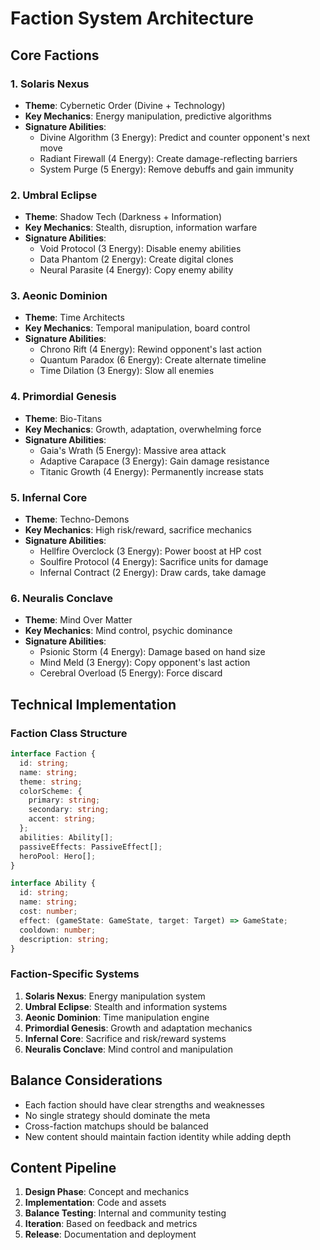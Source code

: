 # Faction System Architecture

## Core Factions

### 1. Solaris Nexus

- **Theme**: Cybernetic Order (Divine + Technology)
- **Key Mechanics**: Energy manipulation, predictive algorithms
- **Signature Abilities**:
  - Divine Algorithm (3 Energy): Predict and counter opponent's next move
  - Radiant Firewall (4 Energy): Create damage-reflecting barriers
  - System Purge (5 Energy): Remove debuffs and gain immunity

### 2. Umbral Eclipse

- **Theme**: Shadow Tech (Darkness + Information)
- **Key Mechanics**: Stealth, disruption, information warfare
- **Signature Abilities**:
  - Void Protocol (3 Energy): Disable enemy abilities
  - Data Phantom (2 Energy): Create digital clones
  - Neural Parasite (4 Energy): Copy enemy ability

### 3. Aeonic Dominion

- **Theme**: Time Architects
- **Key Mechanics**: Temporal manipulation, board control
- **Signature Abilities**:
  - Chrono Rift (4 Energy): Rewind opponent's last action
  - Quantum Paradox (6 Energy): Create alternate timeline
  - Time Dilation (3 Energy): Slow all enemies

### 4. Primordial Genesis

- **Theme**: Bio-Titans
- **Key Mechanics**: Growth, adaptation, overwhelming force
- **Signature Abilities**:
  - Gaia's Wrath (5 Energy): Massive area attack
  - Adaptive Carapace (3 Energy): Gain damage resistance
  - Titanic Growth (4 Energy): Permanently increase stats

### 5. Infernal Core

- **Theme**: Techno-Demons
- **Key Mechanics**: High risk/reward, sacrifice mechanics
- **Signature Abilities**:
  - Hellfire Overclock (3 Energy): Power boost at HP cost
  - Soulfire Protocol (4 Energy): Sacrifice units for damage
  - Infernal Contract (2 Energy): Draw cards, take damage

### 6. Neuralis Conclave

- **Theme**: Mind Over Matter
- **Key Mechanics**: Mind control, psychic dominance
- **Signature Abilities**:
  - Psionic Storm (4 Energy): Damage based on hand size
  - Mind Meld (3 Energy): Copy opponent's last action
  - Cerebral Overload (5 Energy): Force discard

## Technical Implementation

### Faction Class Structure

```typescript
interface Faction {
  id: string;
  name: string;
  theme: string;
  colorScheme: {
    primary: string;
    secondary: string;
    accent: string;
  };
  abilities: Ability[];
  passiveEffects: PassiveEffect[];
  heroPool: Hero[];
}

interface Ability {
  id: string;
  name: string;
  cost: number;
  effect: (gameState: GameState, target: Target) => GameState;
  cooldown: number;
  description: string;
}
```

### Faction-Specific Systems

1. **Solaris Nexus**: Energy manipulation system
2. **Umbral Eclipse**: Stealth and information systems
3. **Aeonic Dominion**: Time manipulation engine
4. **Primordial Genesis**: Growth and adaptation mechanics
5. **Infernal Core**: Sacrifice and risk/reward systems
6. **Neuralis Conclave**: Mind control and manipulation

## Balance Considerations

- Each faction should have clear strengths and weaknesses
- No single strategy should dominate the meta
- Cross-faction matchups should be balanced
- New content should maintain faction identity while adding depth

## Content Pipeline

1. **Design Phase**: Concept and mechanics
2. **Implementation**: Code and assets
3. **Balance Testing**: Internal and community testing
4. **Iteration**: Based on feedback and metrics
5. **Release**: Documentation and deployment
